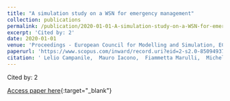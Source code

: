 ```yaml
---
title: "A simulation study on a WSN for emergency management"
collection: publications
permalink: /publication/2020-01-01-A-simulation-study-on-a-WSN-for-emergency-management
excerpt: 'Cited by: 2'
date: 2020-01-01
venue: 'Proceedings - European Council for Modelling and Simulation, ECMS'
paperurl: 'https://www.scopus.com/inward/record.uri?eid=2-s2.0-85094937629&partnerID=40&md5=69ee7b771d76c72bd5012883b86e67ca'
citation: ' Lelio Campanile,  Mauro Iacono,  Fiammetta Marulli,  Michele Mastroianni, &quot;A simulation study on a WSN for emergency management.&quot; Proceedings - European Council for Modelling and Simulation, ECMS, 2020.'
---
```

Cited by: 2

[Access paper here](https://www.scopus.com/inward/record.uri?eid=2-s2.0-85094937629&partnerID=40&md5=69ee7b771d76c72bd5012883b86e67ca){:target="_blank"}
